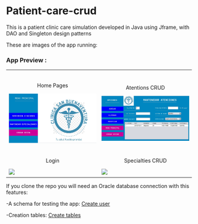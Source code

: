 # Patient-care-crud
This is a patient clinic care simulation developed in Java using Jframe, with DAO and Singleton design patterns  

These are images of the app running:

### App Preview :

<table width="100%"> 
<tr>
<td width="50%">      
&nbsp; 
<br>
<p align="center">
 Home Pages
</p>
<img src="https://github.com/AlejandroFerrera/Java-patient-care-crud/blob/master/clinica%20screenshots/Home.jpg">
</td> 
<td width="50%">
<br>
<p align="center">
  Atentions CRUD
</p>
<img src="https://github.com/AlejandroFerrera/Java-patient-care-crud/blob/master/clinica%20screenshots/Mantenedor%20Atenciones.jpg">  
</td>
</tr>
<tr>
<td width="50%">      
&nbsp; 
<br>
<p align="center">
 Login
</p>
<img src="https://github.com/AlejandroFerrera/JframeJava-patient-care-crud/blob/master/clinica%20screenshots/Login.jpg">
</td> 
<td width="50%">
<br>
<p align="center">
  Specialties CRUD
</p>
<img src="https://github.com/AlejandroFerrera/JframeJava-patient-care-crud/blob/master/clinica%20screenshots/Mantenedor%20especialidades.jpg">  
</td>
</tr>
</table>



If you clone the repo you will need an Oracle database connection with this features:

-A schema for testing the app:
<a href="https://github.com/AlejandroFerrera/Java-patient-care-crud/blob/master/CREATE_USER.sql">Create user</a>

-Creation tables:
<a href="https://github.com/AlejandroFerrera/Java-patient-care-crud/blob/master/CLINICA.sql">Create tables</a>

